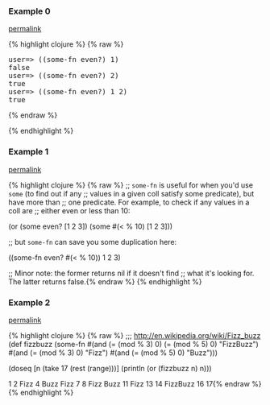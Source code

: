 ### Example 0
[permalink](#example-0)

{% highlight clojure %}
{% raw %}
<pre>
user=> ((some-fn even?) 1)
false
user=> ((some-fn even?) 2)
true
user=> ((some-fn even?) 1 2)
true
</pre>{% endraw %}
{% endhighlight %}


### Example 1
[permalink](#example-1)

{% highlight clojure %}
{% raw %}
;; `some-fn` is useful for when you'd use `some` (to find out if any
;; values in a given coll satisfy some predicate), but have more than
;; one predicate. For example, to check if any values in a coll are
;; either even or less than 10:

(or (some even? [1 2 3])
    (some #(< % 10) [1 2 3]))

;; but `some-fn` can save you some duplication here:

((some-fn even? #(< % 10)) 1 2 3)

;; Minor note: the former returns nil if it doesn't find
;; what it's looking for. The latter returns false.{% endraw %}
{% endhighlight %}


### Example 2
[permalink](#example-2)

{% highlight clojure %}
{% raw %}
;;; http://en.wikipedia.org/wiki/Fizz_buzz
(def fizzbuzz
  (some-fn #(and (= (mod % 3) 0) (= (mod % 5) 0) "FizzBuzz")
           #(and (= (mod % 3) 0) "Fizz")
           #(and (= (mod % 5) 0) "Buzz")))

(doseq [n (take 17 (rest (range)))]
  (println (or (fizzbuzz n) n)))

1
2
Fizz
4
Buzz
Fizz
7
8
Fizz
Buzz
11
Fizz
13
14
FizzBuzz
16
17{% endraw %}
{% endhighlight %}


